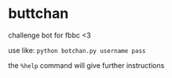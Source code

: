 # buttchan
challenge bot for fbbc <3

use like:
```python botchan.py username pass```

the `%help` command will give further instructions
